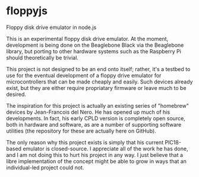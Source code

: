 # floppyjs
Floppy disk drive emulator in node.js

This is an experimental floppy disk drive emulator. At the moment, development is being done on the Beaglebone Black via the Beaglebone library, but porting to other hardware systems such as the Raspberry Pi should theoretically be trivial.

This project is not designed to be an end onto itself; rather, it's a testbed to use for the eventual development of a floppy drive emulator for microcontrollers that can be made cheaply and easily. Such devices already exist, but they are either require propriatary firmware or leave much to be desired.

The inspiration for this project is actually an existing series of "homebrew" devices by Jean-Francois del Nero. He has opened up much of his developments. In fact, his early CPLD version is completely open source, both in hardware and software, as are a number of supporting software utilities (the repository for these are actually here on GitHub).

The only reason why this project exists is simply that his current PIC18-based emulator is closed-source. I appreciate all of the work he has done, and I am not doing this to hurt his project in any way. I just believe that a libre implementation of the concept might be able to grow in ways that an individual-led project could not.
